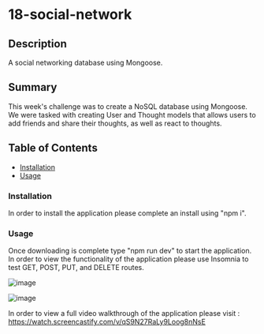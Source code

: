 # 18-social-network

## Description

A social networking database using Mongoose.

## Summary

This week's challenge was to create a NoSQL database using Mongoose. We were tasked with creating User and Thought models that allows users to add friends and share their thoughts, as well as react to thoughts.

## Table of Contents

- [Installation](#installation)
- [Usage](#usage)

### Installation

In order to install the application please complete an install using "npm i".

### Usage

Once downloading is complete type "npm run dev" to start the application.
In order to view the functionality of the application please use Insomnia to test GET, POST, PUT, and DELETE routes.

![image](https://user-images.githubusercontent.com/114836837/224590650-aa5ead41-124c-4a46-9415-a31f93f5fdee.png)

![image](https://user-images.githubusercontent.com/114836837/224590689-ee56e203-239a-47cc-8d61-e54537e7decd.png)

In order to view a full video walkthrough of the application please visit : https://watch.screencastify.com/v/qS9N27RaLy9Loog8nNsE

